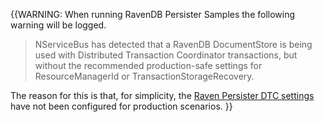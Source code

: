 {{WARNING: When running RavenDB Persister Samples the following warning will be logged.

> NServiceBus has detected that a RavenDB DocumentStore is being used with Distributed Transaction Coordinator transactions, but without the recommended production-safe settings for ResourceManagerId or TransactionStorageRecovery.

The reason for this is that, for simplicity, the [Raven Persister DTC settings](/nservicebus/ravendb/manual-dtc-settings.md#configuring-safe-settings) have not been configured for production scenarios.
}}